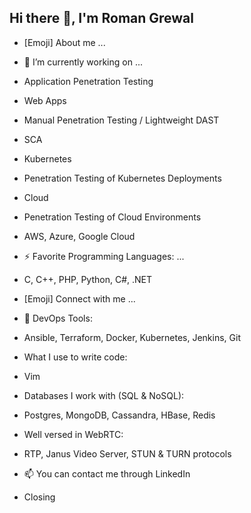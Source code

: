 ## Hi there 👋, I'm Roman Grewal

<!--
**romangrewal/romangrewal** is a ✨ _special_ ✨ repository because its `README.md` (this file) appears on your GitHub profile.

Here are some ideas to get you started:

- 🔭 I’m currently working on ...
- 🌱 I’m currently learning ...
- 👯 I’m looking to collaborate on ...
- 🤔 I’m looking for help with ...
- 💬 Ask me about ...
- 📫 How to reach me: ...
- 😄 Pronouns: ...
- ⚡ Fun fact: ...
-->
- [Emoji] About me ...
- 🔭 I’m currently working on ...
- Application Penetration Testing
- Web Apps
- Manual Penetration Testing / Lightweight DAST
- SCA
- Kubernetes
- Penetration Testing of Kubernetes Deployments
- Cloud
- Penetration Testing of Cloud Environments
- AWS, Azure, Google Cloud

- ⚡ Favorite Programming Languages: ...
- C, C++, PHP, Python, C#, .NET
- [Emoji] Connect with me ...
- 🧰 DevOps Tools:
- Ansible, Terraform, Docker, Kubernetes, Jenkins, Git
- What I use to write code:
- Vim
- Databases I work with (SQL & NoSQL):
- Postgres, MongoDB, Cassandra, HBase, Redis
- Well versed in WebRTC:
- RTP, Janus Video Server, STUN & TURN protocols
- 📫 You can contact me through LinkedIn
- Closing
